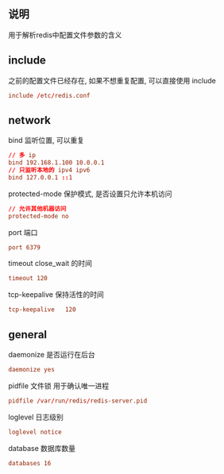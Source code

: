 ## 说明 
用于解析redis中配置文件参数的含义

## include 
之前的配置文件已经存在, 如果不想重复配置, 可以直接使用 include 

``` conf
include /etc/redis.conf
```

## network

bind 监听位置, 可以重复
``` conf
// 多 ip
bind 192.168.1.100 10.0.0.1
// 只监听本地的 ipv4 ipv6
bind 127.0.0.1 ::1
```

protected-mode 保护模式, 是否设置只允许本机访问
``` conf
// 允许其他机器访问
protected-mode no
```

port 端口
``` conf
port 6379
```

timeout close_wait 的时间
``` conf 
timeout 120
```

tcp-keepalive 保持活性的时间
``` conf
tcp-keepalive   120
```

## general
daemonize 是否运行在后台
``` conf
daemonize yes 
```

pidfile 文件锁 用于确认唯一进程
``` conf
pidfile /var/run/redis/redis-server.pid
```

loglevel 日志级别
``` conf
loglevel notice
```

database 数据库数量
``` conf 
databases 16
```